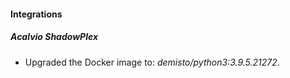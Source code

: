 #### Integrations
##### Acalvio ShadowPlex
- Upgraded the Docker image to: *demisto/python3:3.9.5.21272*.
